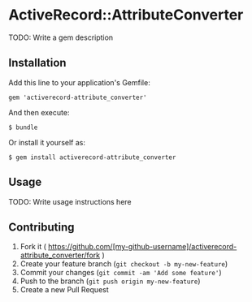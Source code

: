 # ActiveRecord::AttributeConverter

TODO: Write a gem description

## Installation

Add this line to your application's Gemfile:

    gem 'activerecord-attribute_converter'

And then execute:

    $ bundle

Or install it yourself as:

    $ gem install activerecord-attribute_converter

## Usage

TODO: Write usage instructions here

## Contributing

1. Fork it ( https://github.com/[my-github-username]/activerecord-attribute_converter/fork )
2. Create your feature branch (`git checkout -b my-new-feature`)
3. Commit your changes (`git commit -am 'Add some feature'`)
4. Push to the branch (`git push origin my-new-feature`)
5. Create a new Pull Request
